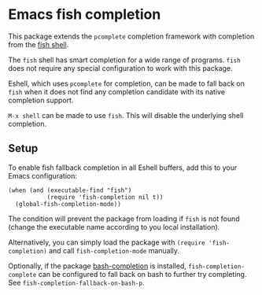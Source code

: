 # Emacs fish completion

This package extends the `pcomplete` completion framework with completion from the
[fish shell](http://fishshell.com/).

The `fish` shell has smart completion for a wide range of programs.  `fish` does
not require any special configuration to work with this package.

Eshell, which uses `pcomplete` for completion, can be made to fall back on
`fish` when it does not find any completion candidate with its native completion
support.

`M-x shell` can be made to use `fish`.  This will disable the underlying shell
completion.

## Setup

To enable fish fallback completion in all Eshell buffers, add this to your Emacs
configuration:

	(when (and (executable-find "fish")
	           (require 'fish-completion nil t))
	  (global-fish-completion-mode))

The condition will prevent the package from loading if `fish` is not found
(change the executable name according to you local installation).

Alternatively, you can simply load the package with `(require 'fish-completion)`
and call `fish-completion-mode` manually.

Optionally, if the package
[bash-completion](https://github.com/szermatt/emacs-bash-completion) is
installed, `fish-completion-complete` can be configured to fall back on bash to
further try completing.  See `fish-completion-fallback-on-bash-p`.
